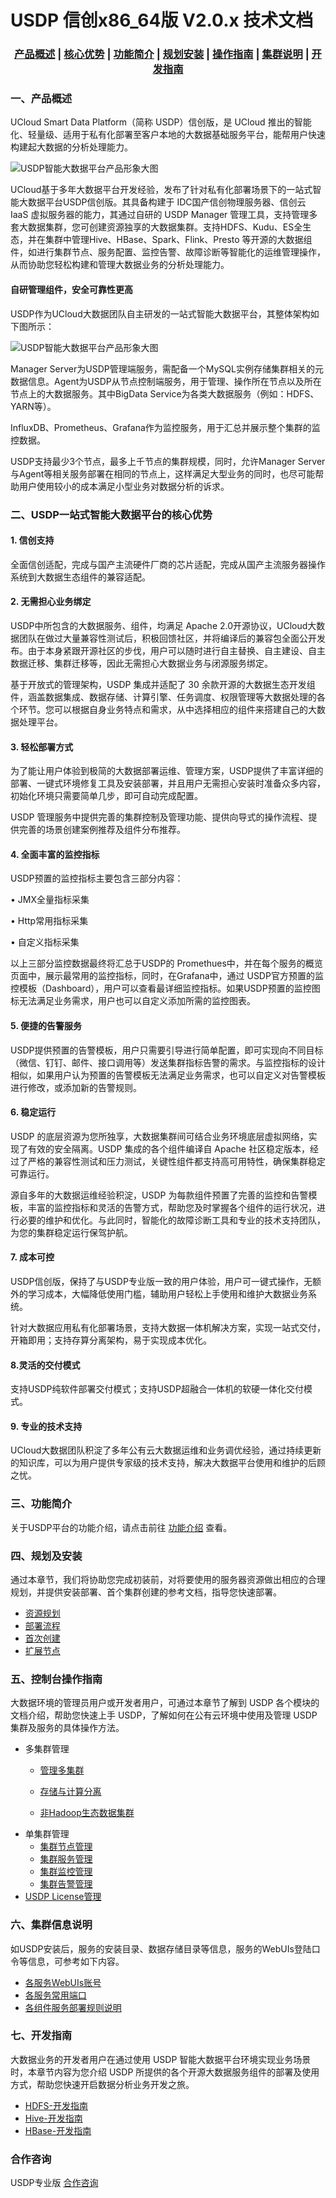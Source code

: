# USDP 信创x86_64版 V2.0.x 技术文档



### <center>[产品概述](usdpdc/xc_x86_2.1.x/?id=产品概述)   |   [核心优势](usdpdc/xc_x86_2.1.x/?id=二、USDP一站式智能大数据平台的核心优势)   |   [功能简介](usdpdc/xc_x86_2.1.x/?id=三、功能简介)   |   [规划安装](usdpdc/xc_x86_2.1.x/?id=四、规划及安装)   |   [操作指南](usdpdc/xc_x86_2.1.x/?id=五、控制台操作指南)  |   [集群说明](usdpdc/xc_x86_2.1.x/?id=六、集群信息说明)  |   [开发指南](usdpdc/xc_x86_2.1.x/?id=七、开发指南)</center>  



### 一、产品概述

UCloud Smart Data Platform（简称 USDP）信创版，是 UCloud 推出的智能化、轻量级、适用于私有化部署至客户本地的大数据基础服务平台，能帮用户快速构建起大数据的分析处理能力。

![USDP智能大数据平台产品形象大图](../images/USDP智能大数据平台产品形象大图.png)

UCloud基于多年大数据平台开发经验，发布了针对私有化部署场景下的一站式智能大数据平台USDP信创版。其具备构建于 IDC国产信创物理服务器、信创云 IaaS 虚拟服务器的能力，其通过自研的 USDP Manager 管理工具，支持管理多套大数据集群，您可创建资源独享的大数据集群。支持HDFS、Kudu、ES全生态，并在集群中管理Hive、HBase、Spark、Flink、Presto 等开源的大数据组件，如进行集群节点、服务配置、监控告警、故障诊断等智能化的运维管理操作，从而协助您轻松构建和管理大数据业务的分析处理能力。



#### 自研管理组件，安全可靠性更高

USDP作为UCloud大数据团队自主研发的一站式智能大数据平台，其整体架构如下图所示：

![USDP智能大数据平台产品形象大图](../images/USDP架构图.png)

Manager Server为USDP管理端服务，需配备一个MySQL实例存储集群相关的元数据信息。Agent为USDP从节点控制端服务，用于管理、操作所在节点以及所在节点上的大数据服务。其中BigData Service为各类大数据服务（例如：HDFS、YARN等）。

InfluxDB、Prometheus、Grafana作为监控服务，用于汇总并展示整个集群的监控数据。

USDP支持最少3个节点，最多上千节点的集群规模，同时，允许Manager Server与Agent等相关服务部署在相同的节点上，这样满足大型业务的同时，也尽可能帮助用户使用较小的成本满足小型业务对数据分析的诉求。



### 二、USDP一站式智能大数据平台的核心优势

#### 1. 信创支持

全面信创适配，完成与国产主流硬件厂商的芯片适配，完成从国产主流服务器操作系统到大数据生态组件的兼容适配。

#### 2. 无需担心业务绑定

USDP中所包含的大数据服务、组件，均满足 Apache 2.0开源协议，UCloud大数据团队在做过大量兼容性测试后，积极回馈社区，并将编译后的兼容包全面公开发布。由于本身紧跟开源社区的步伐，用户可以随时进行自主替换、自主建设、自主数据迁移、集群迁移等，因此无需担心大数据业务与闭源服务绑定。

基于开放式的管理架构，USDP 集成并适配了 30 余款开源的大数据生态开发组件，涵盖数据集成、数据存储、计算引擎、任务调度、权限管理等大数据处理的各个环节。您可以根据自身业务特点和需求，从中选择相应的组件来搭建自己的大数据处理平台。

#### 3. 轻松部署方式

为了能让用户体验到极简的大数据部署运维、管理方案，USDP提供了丰富详细的部署、一键式环境修复工具及安装部署，并且用户无需担心安装时准备众多内容，初始化环境只需要简单几步，即可自动完成配置。

USDP 管理服务中提供完善的集群控制及管理功能、提供向导式的操作流程、提供完善的场景创建案例推荐及组件分布推荐。

#### 4. 全面丰富的监控指标

USDP预置的监控指标主要包含三部分内容：

• JMX全量指标采集

• Http常用指标采集

• 自定义指标采集

以上三部分监控数据最终将汇总于USDP的 Promethues中，并在每个服务的概览页面中，展示最常用的监控指标，同时，在Grafana中，通过 USDP官方预置的监控模板（Dashboard），用户可以查看最详细监控指标。如果USDP预置的监控图标无法满足业务需求，用户也可以自定义添加所需的监控图表。

#### 5. 便捷的告警服务

USDP提供预置的告警模板，用户只需要引导进行简单配置，即可实现向不同目标（微信、钉钉、邮件、接口调用等）发送集群指标告警的需求。与监控指标的设计相似，如果用户认为预置的告警模板无法满足业务需求，也可以自定义对告警模板进行修改，或添加新的告警规则。

#### 6. 稳定运行

USDP 的底层资源为您所独享，大数据集群间可结合业务环境底层虚拟网络，实现了有效的安全隔离。USDP 集成的各个组件编译自 Apache 社区稳定版本，经过了严格的兼容性测试和压力测试，关键性组件都支持高可用特性，确保集群稳定可靠运行。

源自多年的大数据运维经验积淀，USDP 为每款组件预置了完善的监控和告警模板，丰富的监控指标和灵活的告警方式，帮助您及时掌握各个组件的运行状况，进行必要的维护和优化。与此同时，智能化的故障诊断工具和专业的技术支持团队，为您的集群稳定运行保驾护航。

#### 7. 成本可控

USDP信创版，保持了与USDP专业版一致的用户体验，用户可一键式操作，无额外的学习成本，大幅降低使用门槛，辅助用户轻松上手使用和维护大数据业务系统。

针对大数据应用私有化部署场景，支持大数据一体机解决方案，实现一站式交付，开箱即用；支持存算分离架构，易于实现成本优化。

#### 8.灵活的交付模式

支持USDP纯软件部署交付模式；支持USDP超融合一体机的软硬一体化交付模式。

#### 9. 专业的技术支持

UCloud大数据团队积淀了多年公有云大数据运维和业务调优经验，通过持续更新的知识库，可以为用户提供专家级的技术支持，解决大数据平台使用和维护的后顾之忧。



### 三、功能简介

关于USDP平台的功能介绍，请点击前往 [功能介绍](usdpdc/xc_x86_2.1.x/release_notes) 查看。



### 四、规划及安装

通过本章节，我们将协助您完成初装前，对将要使用的服务器资源做出相应的合理规划，并提供安装部署、首个集群创建的参考文档，指导您快速部署。

* [资源规划](usdpdc/xc_x86_2.1.x/plan&create/deploy_plan)
* [部署流程](usdpdc/xc_x86_2.1.x/plan&create/install)
* [首次创建](usdpdc/xc_x86_2.1.x/plan&create/first_create)
* [扩展节点](usdpdc/guide_v2/node_add)



### 五、控制台操作指南

大数据环境的管理员用户或开发者用户，可通过本章节了解到 USDP 各个模块的文档介绍，帮助您快速上手 USDP，了解如何在公有云环境中使用及管理 USDP 集群及服务的具体操作方法。

- 多集群管理

  * [管理多集群](usdpdc/clusters/clusters)

  * [存储与计算分离](usdpdc/clusters/clusters_separation)

  * [非Hadoop生态数据集群](usdpdc/clusters/clusters_others)

* 单集群管理
  * [集群节点管理](usdpdc/guide_v2/node)
  * [集群服务管理](usdpdc/guide_v2/service_state)
  * [集群监控管理](usdpdc/guide_v2/monitor)
  * [集群告警管理](usdpdc/guide_v2/alarmTemplate)
* [USDP License管理](usdpdc/license/license)



### 六、集群信息说明

如USDP安装后，服务的安装目录、数据存储目录等信息，服务的WebUIs登陆口令等信息，可参考如下内容。

* [各服务WebUIs账号](usdpdc/xc_x86_2.1.x/cluster_notes/login)
* [各服务常用端口](usdpdc/xc_x86_2.1.x/cluster_notes/ports)
* [各组件服务部署规则说明](usdpdc/xc_x86_2.1.x/cluster_notes/rule)



### 七、开发指南

大数据业务的开发者用户在通过使用 USDP 智能大数据平台环境实现业务场景时，本章节内容为您介绍 USDP 所提供的各个开源大数据服务组件的部署及使用方式，帮助您快速开启数据分析业务开发之旅。

* [HDFS-开发指南](usdpdc/developer/hdfs)
* [Hive-开发指南](usdpdc/developer/hive)
* [HBase-开发指南](usdpdc/developer/hbase)



### 合作咨询

USDP专业版 [合作咨询](https://spt.ucloud.cn/30001)
